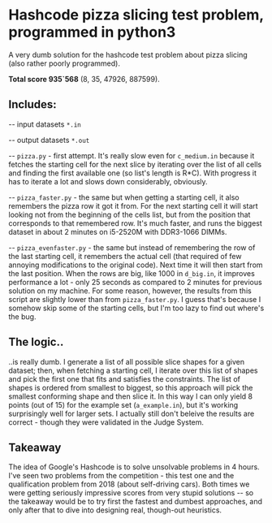# Hashcode pizza slicing test problem, programmed in python3
A very dumb solution for the hashcode test problem about pizza slicing (also rather poorly programmed). 

**Total score 935`568** (8, 35, 47926, 887599).

## Includes:
-- input datasets `*.in`

-- output datasets `*.out`

-- `pizza.py` - first attempt. It's really slow even for `c_medium.in` because it fetches the starting cell for the next slice by iterating over the list of all cells and finding the first available one (so list's length is R*C). With progress it has to iterate a lot and slows down considerably, obviously.

-- `pizza_faster.py` - the same but when getting a starting cell, it also remembers the pizza row it got it from. For the next starting cell it will start looking not from the beginning of the cells list, but from the position that corresponds to that remembered row. It's much faster, and runs the biggest dataset in about 2 minutes on i5-2520M with DDR3-1066 DIMMs.

-- `pizza_evenfaster.py` - the same but instead of remembering the row of the last starting cell, it remembers the actual cell (that required of few annoying modifications to the original code). Next time it will then start from the last position. When the rows are big, like 1000 in `d_big.in`, it improves performance a lot - only 25 seconds as compared to 2 minutes for previous solution on my machine. For some reason, however, the results from this script are slightly lower than from `pizza_faster.py`. I guess that's because I somehow skip some of the starting cells, but I'm too lazy to find out where's the bug.

## The logic..

..is really dumb. I generate a list of all possible slice shapes for a given dataset; then, when fetching a starting cell, I iterate over this list of shapes and pick the first one that fits and satisfies the constraints. The list of shapes is ordered from smallest to biggest, so this approach will pick the smallest conforming shape and then slice it. In this way I can only yield 8 points (out of 15) for the example set (`a_example.in`), but it's working surprisingly well for larger sets. I actually still don't beleive the results are correct - though they were validated in the Judge System.

## Takeaway
The idea of Google's Hashcode is to solve unsolvable problems in 4 hours. I've seen two problems from the competition - this test one and the qualification problem from 2018 (about self-driving cars). Both times we were getting seriously impressive scores from very stupid solutions -- so the takeaway would be to try first the fastest and dumbest approaches, and only after that to dive into designing real, though-out heuristics.
